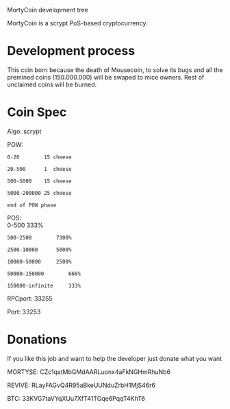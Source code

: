 
MortyCoin development tree

MortyCoin is a scrypt PoS-based cryptocurrency.

Development process
===========================

This coin born because the death of Mousecoin, to solve its bugs and all the premined coins (150.000.000) will be swaped to mice owners. Rest of unclaimed coins will be burned.

Coin Spec
===========================

Algo: 	scrypt

POW:	

	0-20		15 cheese
	
	20-500		1  cheese
	
	500-5000	15 cheese
	
	5000-200000	25 cheese
	
	end of POW phase
	
POS:	
	0-500			333%
	
	500-2500		7300%
	
	2500-10000		5000%
	
	10000-50000		2500%
	
	50000-150000		666%
	
	150000-infinite		333%


RPCport:	33255

Port:		33253

Donations
===========================

If you like this job and want to help the developer just donate what you want


MORTYSE: 	CZc1qatMbGMdAARLuonx4aFkNGHmRhuNb6

REVIVE:		RLayFAGvQ4R95aBkeUUNduZrbH1MjS46r6

BTC:		33KVG7taVYqXUu7XfT41TGqe6PqqT4KhT6


